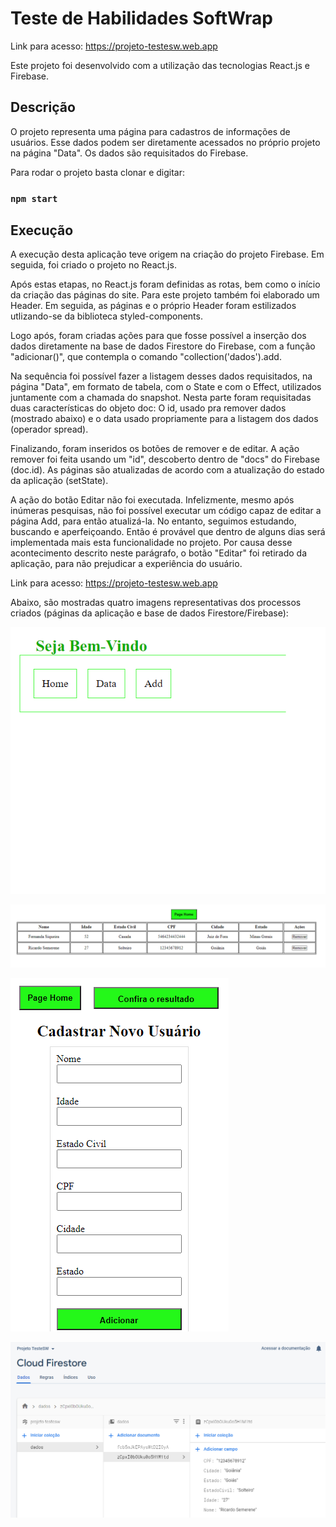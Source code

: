 # Teste de Habilidades SoftWrap

Link para acesso: https://projeto-testesw.web.app

Este projeto foi desenvolvido com a utilização das tecnologias React.js e Firebase. 

## Descrição

O projeto representa uma página para cadastros de informações de usuários. Esse dados podem ser diretamente acessados no próprio projeto na página "Data". Os dados são requisitados do Firebase. 

Para rodar o projeto basta clonar e digitar: 
### `npm start`

## Execução

A execução desta aplicação teve origem na criação do projeto Firebase. Em seguida, foi criado o projeto no React.js.

Após estas etapas, no React.js foram definidas as rotas, bem como o início da criação das páginas do site. Para este projeto também foi elaborado um Header. Em seguida, as páginas e o próprio Header foram estilizados utlizando-se da biblioteca styled-components.

Logo após, foram criadas ações para que fosse possível a inserção dos dados diretamente na base de dados Firestore do Firebase, com a função "adicionar()", que contempla o comando "collection('dados').add. 

Na sequência foi possível fazer a listagem desses dados requisitados, na página "Data", em formato de tabela, com o State e com o Effect, utilizados juntamente com a chamada do snapshot. Nesta parte foram requisitadas duas características do objeto doc: O id, usado pra remover dados (mostrado abaixo) e o data usado propriamente para a listagem dos dados (operador spread).

Finalizando, foram inseridos os botões de remover e de editar. A ação remover foi feita usando um "id", descoberto dentro de "docs" do Firebase (doc.id). As páginas são atualizadas de acordo com a atualização do estado da aplicação (setState). 

A ação do botão Editar não foi executada. Infelizmente, mesmo após inúmeras pesquisas, não foi possível executar um código capaz de editar a página Add, para então atualizá-la. No entanto, seguimos estudando, buscando e aperfeiçoando. Então é provável que dentro de alguns dias será implementada mais esta funcionalidade no projeto. Por causa desse acontecimento descrito neste parágrafo, o botão "Editar" foi retirado da aplicação, para não prejudicar a experiência do usuário. 

Link para acesso: https://projeto-testesw.web.app

Abaixo, são mostradas quatro imagens representativas dos processos criados (páginas da aplicação e base de dados Firestore/Firebase):

![Alt text](./home.png?raw=true "Página Inicial")

![Alt text](./data.png?raw=true "Tabela de Dados")

![Alt text](./adde.png?raw=true "Cadastre-se")

![Alt text](./belini.png?raw=true "Base de Dados")

